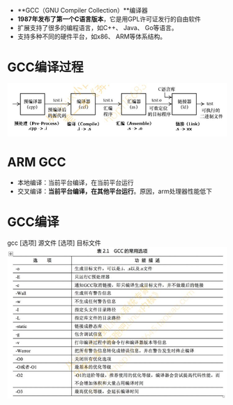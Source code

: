 - **GCC（GNU Compiler Collection）**编译器
- **1987年发布了第一个C语言版本**，它是用GPL许可证发行的自由软件
- 扩展支持了很多的编程语言，如C++、 Java、 Go等语言。
-  支持多种不同的硬件平台，如x86、 ARM等体系结构。

# GCC编译过程 
![](../../photo/paste-809c66b2f581233ac83c71cfdf54902574da527b.jpg)

# ARM GCC 
- 本地编译：当前平台编译，在当前平台运行
- 交叉编译：**当前平台编译，在其他平台运行**。原因，arm处理器性能低下

# GCC编译 
gcc [选项] 源文件 [选项] 目标文件 
![](../../photo/paste-c2ae12cb52af0576fcb1aa523edb517bea45be7b.jpg)
